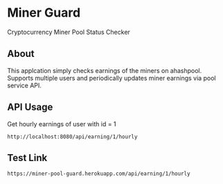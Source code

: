 # Miner Guard
Cryptocurrency Miner Pool Status Checker

## About
This applcation simply checks earnings of the miners on ahashpool. Supports multiple users and periodically updates miner earnings via pool service API.

## API Usage

Get hourly earnings of user with id = 1 

`http://localhost:8080/api/earning/1/hourly`


## Test Link

`https://miner-pool-guard.herokuapp.com/api/earning/1/hourly`

